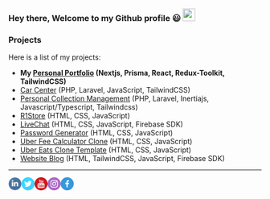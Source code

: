 ### Hey there, Welcome to my Github profile 😃 <img src="https://media.giphy.com/media/hvRJCLFzcasrR4ia7z/giphy.gif" width="25" height="25">



### Projects

Here is a list of my projects:
- **My [Personal Portfolio] (Nextjs, Prisma, React, Redux-Toolkit, TailwindCSS)**
- [Car Center] (PHP, Laravel, JavaScript, TailwindCSS)
- [Personal Collection Management] (PHP, Laravel, Inertiajs, Javascript/Typescript, Tailwindcss)
- [R1Store] (HTML, CSS, JavaScript)
- [LiveChat] (HTML, CSS, JavaScript, Firebase SDK)
- [Password Generator] (HTML, CSS, JavaScript)
- [Uber Fee Calculator Clone] (HTML, CSS, JavaScript)
- [Uber Eats Clone Template] (HTML, CSS, JavaScript)
- [Website Blog] (HTML, TailwindCSS, JavaScript, Firebase SDK)
---

[<img align="left" alt="Linkedin" width="26" height="26" src="https://raw.githubusercontent.com/AlanD20/AlanD20/master/icons/linkedin.png" />][linkedin]
[<img align="left" alt="Twitter" width="26" height="26" src="https://raw.githubusercontent.com/AlanD20/AlanD20/master/icons/tw.png" />][twitter]
[<img align="left" alt="Youtube" width="26" height="26" src="https://raw.githubusercontent.com/AlanD20/AlanD20/master/icons/yt.png" />][youtube]
[<img align="left" alt="Instagram" width="26" height="26" src="https://raw.githubusercontent.com/AlanD20/AlanD20/master/icons/instagram.png" />][instagram]
[<img align="left" alt="Facebook" width="26" height="26" src="https://raw.githubusercontent.com/AlanD20/AlanD20/master/icons/facebook.png" />][facebook]


[linkedin]: https://www.linkedin.com/in/aland20
[youtube]: https://youtube.com/aland20
[twitter]: https://twitter.com/aland_2011
[facebook]: https://facebook.com/alands20
[instagram]: https://instagram.com/aland_2011
[R1Store]: https://r1store.aland20.com/
[Personal Portfolio]: https://www.aland20.com/
[LiveChat]: https://live-chat.aland20.com/
[Website Blog]: https://web-blog.aland20.com/
[Car Center]: https://car-center.aland20.com/
[Personal Collection Management]: https://pcm.aland20.com/
<!---
[R1Store]: https://r1store.netlify.app/
[Personal Portfolio]: https://aland20.github.io/
[LiveChat]: https://livechat-20f11.web.app/
[Website Blog]: https://webblog.aland20.repl.co/
-->
[Password Generator]: https://passwordgenerator.aland20.repl.co/
[Uber Fee Calculator Clone]: https://ubercalc.aland20.repl.co/
[Uber Eats Clone Template]: https://ubereat.aland20.repl.co/
